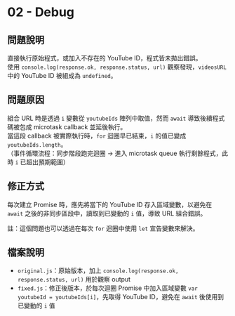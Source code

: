 # 02 - Debug

## 問題說明

直接執行原始程式，或加入不存在的 YouTube ID，程式皆未拋出錯誤。  
使用 `console.log(response.ok, response.status, url)` 觀察發現，`videosURL` 中的 YouTube ID 被組成為 `undefined`。

## 問題原因

組合 URL 時是透過 `i` 變數從 `youtubeIds` 陣列中取值，然而 `await` 導致後續程式碼被包成 microtask callback 並延後執行。  
當這段 callback 被實際執行時，`for` 迴圈早已結束，`i` 的值已變成 `youtubeIds.length`。  
（事件循環流程：同步階段跑完迴圈 → 進入 microtask queue 執行剩餘程式，此時 `i` 已超出預期範圍）

## 修正方式

每次建立 Promise 時，應先將當下的 YouTube ID 存入區域變數，以避免在 `await` 之後的非同步區段中，讀取到已變動的 `i` 值，導致 URL 組合錯誤。  

註：這個問題也可以透過在每次 `for` 迴圈中使用 `let` 宣告變數來解決。

## 檔案說明

- `original.js`：原始版本，加上 `console.log(response.ok, response.status, url)` 用於觀察 output  
- `fixed.js`：修正後版本，於每次迴圈 Promise 中加入區域變數 `var youtubeId = youtubeIds[i]`，先取得 YouTube ID，避免在 `await` 後使用到已變動的 `i` 值
